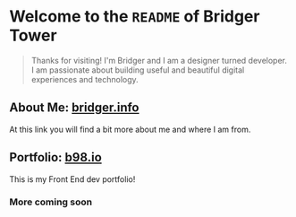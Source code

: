 # Welcome to the `README` of Bridger Tower

> Thanks for visiting! I'm Bridger and I am a designer turned developer. I am passionate about building useful and beautiful digital experiences and technology.

## About Me: [bridger.info](https://bridger.info)

At this link you will find a bit more about me and where I am from.

## Portfolio: [b98.io](https://b98.io)

This is my Front End dev portfolio!

### More coming soon

